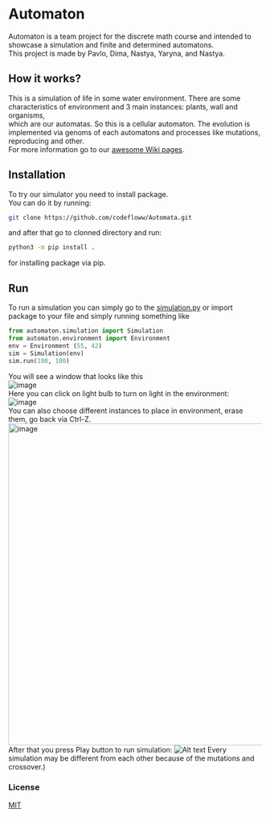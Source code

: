 # Automaton
Automaton is a team project for the discrete math course and intended to showcase a simulation and finite and determined automatons.  
This project is made by Pavlo, Dima, Nastya, Yaryna, and Nastya.

## How it works?
This is a simulation of life in some water environment. There are some characteristics of environment and 3 main instances: plants, wall and organisms,  
which are our automatas. So this is a cellular automaton. The evolution is implemented via genoms of each automatons and processes like mutations, reproducing and other.  
For more information go to our [awesome Wiki pages](https://github.com/codefloww/Automaton/wiki).  

## Installation
To try our simulator you need to install package.  
You can do it by running:
```bash
git clone https://github.com/codefloww/Automata.git
```
and after that go to clonned directory and run:
```bash
python3 -m pip install .
```
for installing package via pip.

## Run
To run a simulation you can simply go to the [simulation.py](automaton/simulation.py) or import package to your file and simply running something like
```python
from automaton.simulation import Simulation
from automaton.environment import Environment
env = Environment (55, 42)
sim = Simulation(env)
sim.run(100, 100)
```
You will see a window that looks like this  
![image](https://user-images.githubusercontent.com/90351072/172068831-82bdd030-a719-48ad-a551-c3db273bf288.png)  
Here you can click on light bulb to turn on light in the environment:  
![image](https://user-images.githubusercontent.com/90351072/172068706-4564ae58-13dd-44d4-ae37-43eeb87eeabf.png)  
You can also choose different instances to place in environment, erase them, go back via Ctrl-Z.  
<img width="640" alt="image" src="https://user-images.githubusercontent.com/90351072/172069046-ae76a72a-3278-4aba-a960-abd9d2fd323c.png">  
After that you press Play button to run simulation: 
![Alt text](https://github.com/codefloww/Automaton/images/example.gif)
Every simulation may be different from each other because of the mutations and crossover.)

### License
[MIT](LICENSE)

